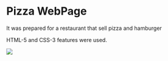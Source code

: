 

<h1>Pizza WebPage</h1>


<p>It was prepared for a restaurant that sell pizza and hamburger</p>

<p>HTML-5 and CSS-3 features were used.</p>


![](pizza.gif)











